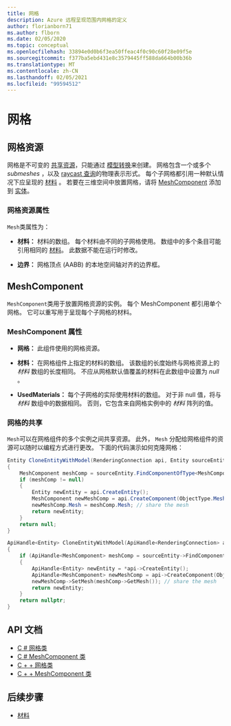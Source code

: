 ```yaml
---
title: 网格
description: Azure 远程呈现范围内网格的定义
author: florianborn71
ms.author: flborn
ms.date: 02/05/2020
ms.topic: conceptual
ms.openlocfilehash: 33894e0d0b6f3ea50ffeac4f0c90c60f28e09f5e
ms.sourcegitcommit: f377ba5ebd431e8c3579445ff588da664b00b36b
ms.translationtype: MT
ms.contentlocale: zh-CN
ms.lasthandoff: 02/05/2021
ms.locfileid: "99594512"
---
```

# <a name="meshes"></a>网格

## <a name="mesh-resource"></a>网格资源

网格是不可变的 [共享资源](../concepts/lifetime.md)，只能通过 [模型转换](../how-tos/conversion/model-conversion.md)来创建。 网格包含一个或多个 *submeshes* ，以及 [raycast 查询](../overview/features/spatial-queries.md)的物理表示形式。 每个子网格都引用一种默认情况下应呈现的 [材料](materials.md) 。 若要在三维空间中放置网格，请将 [MeshComponent](#meshcomponent) 添加到 [实体](entities.md)。

### <a name="mesh-resource-properties"></a>网格资源属性

`Mesh`类属性为：

* **材料：** 材料的数组。 每个材料由不同的子网格使用。 数组中的多个条目可能引用相同的 [材料](materials.md)。 此数据不能在运行时修改。

* **边界：** 网格顶点 (AABB) 的本地空间轴对齐的边界框。

## <a name="meshcomponent"></a>MeshComponent

`MeshComponent`类用于放置网格资源的实例。 每个 MeshComponent 都引用单个网格。 它可以重写用于呈现每个子网格的材料。

### <a name="meshcomponent-properties"></a>MeshComponent 属性

* **网格：** 此组件使用的网格资源。

* **材料：** 在网格组件上指定的材料的数组。 该数组的长度始终与网格资源上的 *材料* 数组的长度相同。 不应从网格默认值覆盖的材料在此数组中设置为 *null* 。

* **UsedMaterials：** 每个子网格的实际使用材料的数组。 对于非 null 值，将与 *材料* 数组中的数据相同。 否则，它包含来自网格实例中的 *材料* 阵列的值。

### <a name="sharing-of-meshes"></a>网格的共享

`Mesh`可以在网格组件的多个实例之间共享资源。 此外， `Mesh` 分配给网格组件的资源可以随时以编程方式进行更改。 下面的代码演示如何克隆网格：

```cs
Entity CloneEntityWithModel(RenderingConnection api, Entity sourceEntity)
{
    MeshComponent meshComp = sourceEntity.FindComponentOfType<MeshComponent>();
    if (meshComp != null)
    {
        Entity newEntity = api.CreateEntity();
        MeshComponent newMeshComp = api.CreateComponent(ObjectType.MeshComponent, newEntity) as MeshComponent;
        newMeshComp.Mesh = meshComp.Mesh; // share the mesh
        return newEntity;
    }
    return null;
}
```

```cpp
ApiHandle<Entity> CloneEntityWithModel(ApiHandle<RenderingConnection> api, ApiHandle<Entity> sourceEntity)
{
    if (ApiHandle<MeshComponent> meshComp = sourceEntity->FindComponentOfType<MeshComponent>())
    {
        ApiHandle<Entity> newEntity = *api->CreateEntity();
        ApiHandle<MeshComponent> newMeshComp = api->CreateComponent(ObjectType::MeshComponent, newEntity)->as<RemoteRendering::MeshComponent>();
        newMeshComp->SetMesh(meshComp->GetMesh()); // share the mesh
        return newEntity;
    }
    return nullptr;
}
```

## <a name="api-documentation"></a>API 文档

* [C # 网格类](/dotnet/api/microsoft.azure.remoterendering.mesh)
* [C # MeshComponent 类](/dotnet/api/microsoft.azure.remoterendering.meshcomponent)
* [C + + 网格类](/cpp/api/remote-rendering/mesh)
* [C + + MeshComponent 类](/cpp/api/remote-rendering/meshcomponent)


## <a name="next-steps"></a>后续步骤

* [材料](materials.md)